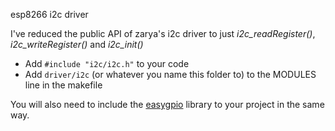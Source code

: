 esp8266 i2c driver

I've reduced the public API of zarya's i2c driver to just *i2c_readRegister()*, *i2c_writeRegister()* and *i2c_init()*

* Add ```#include "i2c/i2c.h"``` to your code
* Add ```driver/i2c``` (or whatever you name this folder to) to the MODULES line in the makefile

You will also need to include the [easygpio](https://github.com/eadf/esp8266_easygpio) library to your project in the same way.
